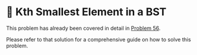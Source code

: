 # 📝 Kth Smallest Element in a BST

This problem has already been covered in detail in [Problem 56](56_Kth_Smallest_Element_in_a_BST.md).

Please refer to that solution for a comprehensive guide on how to solve this problem. 
